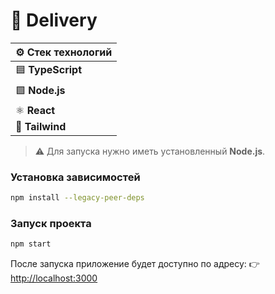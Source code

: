 # 🍕 Delivery

| ⚙️ Стек технологий |
|-----------------|
| 🟦 **TypeScript** |
| 🟩 **Node.js**  |
| ⚛️ **React**    |
| 🎨 **Tailwind** |

>⚠️ Для запуска нужно иметь установленный **Node.js**.

### Установка зависимостей

```bash
npm install --legacy-peer-deps
```

### Запуск проекта

```bash
npm start
```

После запуска приложение будет доступно по адресу:
👉 [http://localhost:3000](http://localhost:3000)



